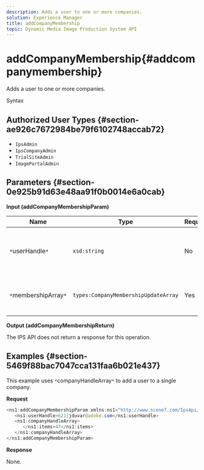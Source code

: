 ```yaml
---
description: Adds a user to one or more companies.
solution: Experience Manager
title: addCompanyMembership
topic: Dynamic Media Image Production System API
---
```


# addCompanyMembership{#addcompanymembership}

Adds a user to one or more companies.

 Syntax 

## Authorized User Types {#section-ae926c7672984be79f6102748accab72}

* `IpsAdmin` 
* `IpsCompanyAdmin` 
* `TrialSiteAdmin` 
* `ImagePortalAdmin`

## Parameters {#section-0e925b91d63e48aa91f0b0014e6a0cab}

**Input (addCompanyMembershipParam)** 

|  Name  | Type  | Required  | Description  |
|---|---|---|---|
|  `*`userHandle`*`  | `xsd:string`  | No  | The handle to the user whose membership you want to add.  |
|  `*`membershipArray`*`  | `types:CompanyMembershipUpdateArray`  | Yes  | An array of companies that you're adding the user to.  |

**Output (addCompanyMembershipReturn)**

The IPS API does not return a response for this operation.

## Examples {#section-5469f88bac7047cca131faa6b021e437}

This example uses `*`companyHandleArray`*` to add a user to a single company.

**Request**

```java
<ns1:addCompanyMembershipParam xmlns:ns1="http://www.scene7.com/IpsApi/xsd">
   <ns1:userHandle>621|jduvar@adobe.com</ns1:userHandle>
   <ns1:companyHandleArray>
      </ns1:items>47</ns1:items>
   </ns1:companyHandleArray>
</ns1:addCompanyMembershipParam>
```

**Response**

None. 
